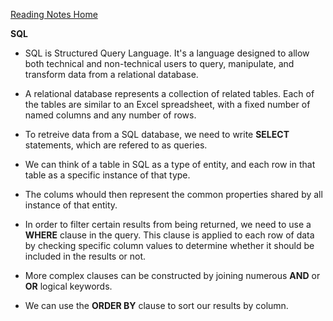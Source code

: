 [Reading Notes Home](https://d-d-wolfe.github.io/reading-notes/)

**SQL**

- SQL is Structured Query Language. It's a language designed to allow both technical and non-technical users to query, manipulate, and transform data from a relational database.

- A relational database represents a collection of related tables. Each of the tables are similar to an Excel spreadsheet, with a fixed number of named columns and any number of rows.

- To retreive data from a SQL database, we need to write **SELECT** statements, which are refered to as queries.

- We can think of a table in SQL as a type of entity, and each row in that table as a specific instance of that type.

- The colums whould then represent the common properties shared by all instance of that entity.

- In order to filter certain results from being returned, we need to use a **WHERE** clause in the query. This clause is applied to each row of data by checking specific column values to determine whether it should be included in the results or not.

- More complex clauses can be constructed by joining numerous **AND** or **OR** logical keywords.

- We can use the **ORDER BY** clause to sort our results by column.